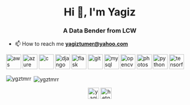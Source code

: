 <h1 align="center">Hi 👋, I'm Yagiz</h1>
<h3 align="center">A Data Bender from LCW</h3>

- 📫 How to reach me **yagiztumer@yahoo.com**

<p align="left"><img src="https://devicons.github.io/devicon/devicon.git/icons/amazonwebservices/amazonwebservices-original-wordmark.svg" alt="aws" width="40" height="40"/> <img src="https://www.vectorlogo.zone/logos/microsoft_azure/microsoft_azure-icon.svg" alt="azure" width="40" height="40"/> <img src="https://devicons.github.io/devicon/devicon.git/icons/c/c-original.svg" alt="c" width="40" height="40"/> <img src="https://devicons.github.io/devicon/devicon.git/icons/django/django-original.svg" alt="django" width="40" height="40"/> <img src="https://www.vectorlogo.zone/logos/pocoo_flask/pocoo_flask-icon.svg" alt="flask" width="40" height="40"/> <img src="https://www.vectorlogo.zone/logos/git-scm/git-scm-icon.svg" alt="git" width="40" height="40"/> <img src="https://devicons.github.io/devicon/devicon.git/icons/mysql/mysql-original-wordmark.svg" alt="mysql" width="40" height="40"/> <img src="https://www.vectorlogo.zone/logos/opencv/opencv-icon.svg" alt="opencv" width="40" height="40"/> <img src="https://devicons.github.io/devicon/devicon.git/icons/photoshop/photoshop-plain.svg" alt="photoshop" width="40" height="40"/> <img src="https://devicons.github.io/devicon/devicon.git/icons/python/python-original.svg" alt="python" width="40" height="40"/> <img src="https://www.vectorlogo.zone/logos/tensorflow/tensorflow-icon.svg" alt="tensorflow" width="40" height="40"/></p>

<p><img align="left" src="https://github-readme-stats.vercel.app/api/top-langs/?username=ygztmrr&layout=compact&hide=html" alt="ygztmrr" /></p>

<p>&nbsp;<img align="center" src="https://github-readme-stats.vercel.app/api?username=ygztmrr&show_icons=true" alt="ygztmrr" /></p>

<p align="center">
<a href="https://linkedin.com/in/yagiztumer35" target="blank"><img align="center" src="https://cdn.jsdelivr.net/npm/simple-icons@3.0.1/icons/linkedin.svg" alt="yagiztumer35" height="30" width="30" /></a>
<a href="https://kaggle.com/hetgodz" target="blank"><img align="center" src="https://cdn.jsdelivr.net/npm/simple-icons@3.0.1/icons/kaggle.svg" alt="hetgodz" height="30" width="30" /></a>
</p>

